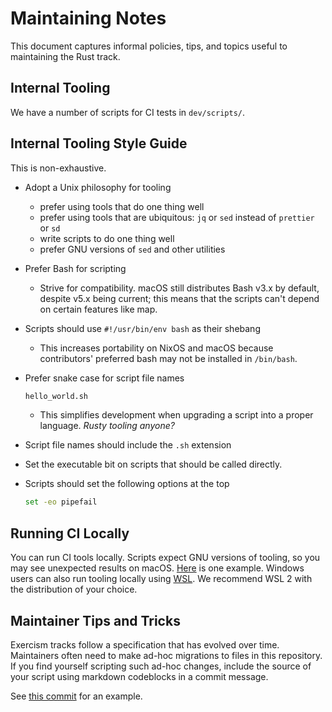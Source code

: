 # Maintaining Notes

This document captures informal policies, tips, and topics useful to maintaining the Rust track.

## Internal Tooling

We have a number of scripts for CI tests in `dev/scripts/`.

## Internal Tooling Style Guide

This is non-exhaustive.

- Adopt a Unix philosophy for tooling
  - prefer using tools that do one thing well
  - prefer using tools that are ubiquitous: `jq` or `sed` instead of `prettier` or `sd`
  - write scripts to do one thing well
  - prefer GNU versions of `sed` and other utilities
- Prefer Bash for scripting
  - Strive for compatibility. macOS still distributes Bash v3.x by default, despite v5.x being current; this means that the scripts can't depend on certain features like map.
- Scripts should use `#!/usr/bin/env bash` as their shebang
  - This increases portability on NixOS and macOS because contributors' preferred bash may not be installed in `/bin/bash`.
- Prefer snake case for script file names

    ```sh
    hello_world.sh
    ```

   - This simplifies development when upgrading a script into a proper language. *Rusty tooling anyone?*
- Script file names should include the `.sh` extension
- Set the executable bit on scripts that should be called directly.
- Scripts should set the following options at the top

    ```bash
    set -eo pipefail
    ```

## Running CI Locally

You can run CI tools locally.
Scripts expect GNU versions of tooling, so you may see unexpected results on macOS.
[Here](https://github.com/exercism/rust/issues/1138) is one example.
Windows users can also run tooling locally using [WSL](https://docs.microsoft.com/en-us/windows/wsl/).
We recommend WSL 2 with the distribution of your choice.

## Maintainer Tips and Tricks

Exercism tracks follow a specification that has evolved over time.
Maintainers often need to make ad-hoc migrations to files in this repository.
If you find yourself scripting such ad-hoc changes, include the source of your script using markdown codeblocks in a commit message.

See [this commit](https://github.com/exercism/rust/commit/45eb8cc113a733636212394dee946ceff5949cc3) for an example.
